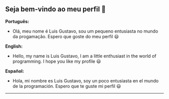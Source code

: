 ## Seja bem-vindo ao meu perfil 🥔

**Português:**
- Olá, meu nome é Luis Gustavo, sou um pequeno entusiasta no mundo da progamação. 
Espero que goste do meu perfil 😃

**English:**
- Hello, my name is Luis Gustavo, I am a little enthusiast in the world of programming. 
I hope you like my profile 😃

**Español:**
- Hola, mi nombre es Luis Gustavo, soy un poco entusiasta en el mundo de la programación. 
Espero que te guste mi perfil 😃

--------------------------------------
